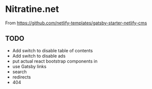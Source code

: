# Nitratine.net

From https://github.com/netlify-templates/gatsby-starter-netlify-cms

## TODO

- Add switch to disable table of contents
- Add switch to disable ads
- put actual react bootstrap components in
- use Gatsby links
- search
- redirects
- 404
